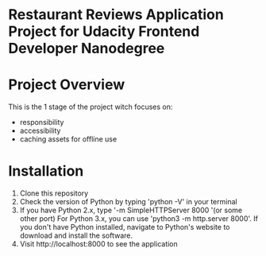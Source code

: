 ﻿# Restaurant Reviews Application Project for Udacity Frontend Developer Nanodegree

# Project Overview

This is the 1 stage of the project witch focuses on:
- responsibility
- accessibility
- caching assets for offline use

# Installation

1. Clone this repository
2. Check the version of Python by typing 'python -V' in your terminal
3. If you have Python 2.x, type '-m SimpleHTTPServer 8000 '(or some other port) For Python 3.x, you can use 'python3 -m http.server 8000'. 
   If you don't have Python installed, navigate to Python's website to download and install the software.
4. Visit http://localhost:8000 to see the application

